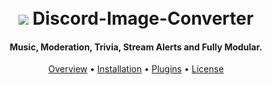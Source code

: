 <h1 align="center">
  <br>
  <a ><img src="https://imgur.com/a/i4boPNx"
  <br>
  Discord-Image-Converter
  <br>
</h1>

<h4 align="center">Music, Moderation, Trivia, Stream Alerts and Fully Modular.</h4>

<p align="center">
  <a href="#overview">Overview</a>
  •
  <a href="#installation">Installation</a>
  •
  <a href="#plugins">Plugins</a>
  •
  <a href="#license">License</a>
</p>
